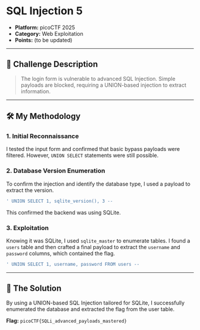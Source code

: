 # SQL Injection 5

- **Platform:** picoCTF 2025
- **Category:** Web Exploitation
- **Points:** (to be updated)

---

## 📝 Challenge Description

> The login form is vulnerable to advanced SQL Injection. Simple payloads are blocked, requiring a UNION-based injection to extract information.

---

## 🛠️ My Methodology

### 1. Initial Reconnaissance
I tested the input form and confirmed that basic bypass payloads were filtered. However, `UNION SELECT` statements were still possible.

### 2. Database Version Enumeration
To confirm the injection and identify the database type, I used a payload to extract the version.
```sql
' UNION SELECT 1, sqlite_version(), 3 --
````

This confirmed the backend was using SQLite.

### 3\. Exploitation

Knowing it was SQLite, I used `sqlite_master` to enumerate tables. I found a `users` table and then crafted a final payload to extract the `username` and `password` columns, which contained the flag.

```sql
' UNION SELECT 1, username, password FROM users --
```

-----

## 🏁 The Solution

By using a UNION-based SQL Injection tailored for SQLite, I successfully enumerated the database and extracted the flag from the user table.

**Flag:** `picoCTF{SQLi_advanced_payloads_mastered}`
